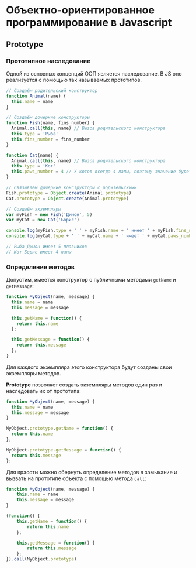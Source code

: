 # Объектно-ориентированное программирование в Javascript
## Prototype
### Прототипное наследование
Одной из основных концепций ООП является наследование. В JS оно реализуется с помощью так называемых прототипов.
```javascript
// Создаём родительский конструктор
function Animal(name) {
  this.name = name
}

// Создаём дочерние конструкторы
function Fish(name, fins_number) {
  Animal.call(this, name) // Вызов родительского конструктора
  this.type = 'Рыба'
  this.fins_number = fins_number
}

function Cat(name) {
  Animal.call(this, name) // Вызов родительского конструктора
  this.type = 'Кот'
  this.paws_number = 4 // У котов всегда 4 лапы, поэтому значение будет по умолчанию
}

// Связываем дочерние конструкторы с родительскими
Fish.prototype = Object.create(Animal.prototype)
Cat.prototype = Object.create(Animal.prototype)

// Создаём экземпляры
var myFish = new Fish('Димон', 5)
var myCat = new Cat('Борис')

console.log(myFish.type + ' ' + myFish.name + ' имеет ' + myFish.fins_number + ' плавников')
console.log(myCat.type + ' ' + myCat.name + ' имеет ' + myCat.paws_number + ' лапы')

// Рыба Димон имеет 5 плавников
// Кот Борис имеет 4 лапы
```
### Определение методов
Допустим, имеется конструктор с публичными методами `getName` и `getMessage`:
```javascript
function MyObject(name, message) {
  this.name = name
  this.message = message

  this.getName = function() {
    return this.name
  };

  this.getMessage = function() {
    return this.message
  };
}
```
Для каждого экземпляра этого конструктора будут созданы свои экземпляры методов.

**Prototype** позволяет создать экземпляры методов один раз и наследовать их от прототипа:
```javascript
function MyObject(name, message) {
  this.name = name
  this.message = message
}

MyObject.prototype.getName = function() {
  return this.name
};

MyObject.prototype.getMessage = function() {
  return this.message
};
```
Для красоты можно обернуть определение методов в замыкание и вызвать на прототипе объекта с помощью метода `call`:
```javascript
function MyObject(name, message) {
    this.name = name
    this.message = message
}

(function() {
    this.getName = function() {
        return this.name
    };

    this.getMessage = function() {
        return this.message
    };
}).call(MyObject.prototype)
```